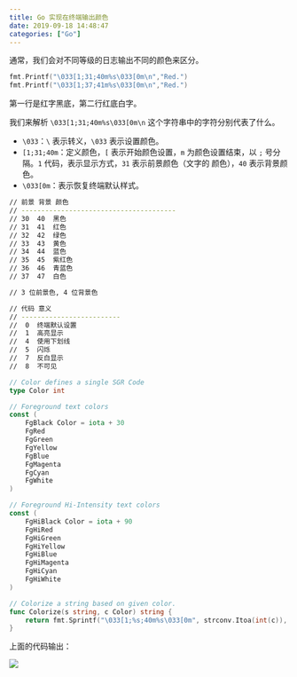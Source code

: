 ```yaml
---
title: Go 实现在终端输出颜色
date: 2019-09-18 14:48:47
categories: ["Go"]
---
```


通常，我们会对不同等级的日志输出不同的颜色来区分。

```go
fmt.Printf("\033[1;31;40m%s\033[0m\n","Red.")
fmt.Printf("\033[1;37;41m%s\033[0m\n","Red.")
```

第一行是红字黑底，第二行红底白字。

我们来解析 `\033[1;31;40m%s\033[0m\n` 这个字符串中的字符分别代表了什么。

- `\033`：`\` 表示转义，`\033` 表示设置颜色。
- `[1;31;40m`：定义颜色，`[` 表示开始颜色设置，`m` 为颜色设置结束，以 `;` 号分隔。`1` 代码，表示显示方式，`31` 表示前景颜色（文字的
颜色），`40` 表示背景颜色。
- `\033[0m`：表示恢复终端默认样式。

```sh
// 前景 背景 颜色
// ---------------------------------------
// 30  40  黑色
// 31  41  红色
// 32  42  绿色
// 33  43  黄色
// 34  44  蓝色
// 35  45  紫红色
// 36  46  青蓝色
// 37  47  白色

// 3 位前景色, 4 位背景色

// 代码 意义
// -------------------------
//  0  终端默认设置
//  1  高亮显示
//  4  使用下划线
//  5  闪烁
//  7  反白显示
//  8  不可见
```

```go
// Color defines a single SGR Code
type Color int

// Foreground text colors
const (
    FgBlack Color = iota + 30
    FgRed
    FgGreen
    FgYellow
    FgBlue
    FgMagenta
    FgCyan
    FgWhite
)

// Foreground Hi-Intensity text colors
const (
    FgHiBlack Color = iota + 90
    FgHiRed
    FgHiGreen
    FgHiYellow
    FgHiBlue
    FgHiMagenta
    FgHiCyan
    FgHiWhite
)

// Colorize a string based on given color.
func Colorize(s string, c Color) string {
    return fmt.Sprintf("\033[1;%s;40m%s\033[0m", strconv.Itoa(int(c)), s)
}
```

上面的代码输出：

<img src="/images/go-colorize/colorize.jpg">
